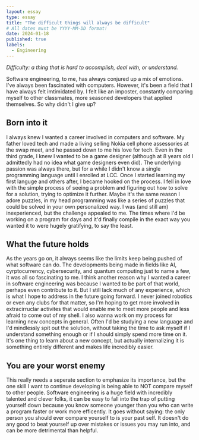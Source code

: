 ```yaml
---
layout: essay
type: essay
title: "The difficult things will always be difficult"
# All dates must be YYYY-MM-DD format!
date: 2024-01-18
published: true
labels:
  - Engineering
---
```


*Difficulty: a thing that is hard to accomplish, deal with, or understand.*

Software engineering, to me, has always conjured up a mix of emotions. I've always been fascinated with computers. However, it's been a field that I have always felt imtimidated by. I felt like an imposter, constantly comparing myself to other classmates, more seasoned developers that applied themselves. So why didn't I give up? 

## Born into it

I always knew I wanted a career involved in computers and software. My father loved tech and made a living selling Nokia cell phone assessories at the swap meet, and he passed down to me his love for tech. Even in the third grade, I knew I wanted to be a game designer 
(although at 8 years old I admittedly had no idea what game designers even did). The underlying passion was always there, but for a while I didn't know a single programming language until I enrolled at LCC. Once I started learning my first languge and others after, I became hooked on the process. I fell in love with the simple process of seeing a problem and figuring out how to solve for a solution, trying to optimize it further. Maybe it's the same reason I adore puzzles, in my head programming was like a series of puzzles that could be solved in your own personalized way. I was (and still am) inexperienced, but the challenge appealed to me. The times where I'd be working on a program for days and it'd finally compile in the exact way you wanted it to were hugely gratifying, to say the least.

## What the future holds

As the years go on, it always seems like the limits keep being pushed of what software can do. The developments being made in fields like AI, cyrptocurrency, cybersecurity, and quantum computing just to name a few, it was all so fascinating to me. I think another reason why I wanted a career in software engineering was because I wanted to be part of that world, perhaps even contribute to it. But I still lack much of any experience, which is what I hope to address in the future going forward. I never joined robotics or even any clubs for that matter, so I'm hoping to get more involved in extracirruclar activites that would enable me to meet more people and less afraid to come out of my shell. I also wanna work on my process for learning new concepts in general. Often I'd be studying a new language and I'd mindlessly spit out the solution, without taking the time to ask myself if I understand something enough or if I should simply spend more time on it. It's one thing to learn about a new concept, but actually internalizing it is something entirely different and makes life incredibly easier. 

## You are your worst enemy 

This really needs a seperate section to emphasize its importance, but the one skill I want to continue developing is being able to NOT compare myself to other people. Software engineering is a huge field with incredibly talented and clever folks, it can be easy to fall into the trap of putting yourself down because you know someone younger than you who can write a program faster or work more efficently. It goes without saying: the only person you should ever compare yourself to is your past self. It doesn't do any good to beat yourself up over mistakes or issues you may run into, and can be more detrimental than helpful. 
